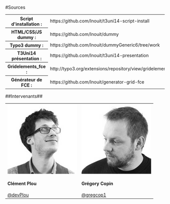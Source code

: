 <!-- .slide: data-breadcrumb="À vous de jouer" -->

#Sources


<table class="sources marginBottom">
  <tr>
    <th>Script d'installation :</th>
    <td>https://github.com/Inouit/t3uni14-script-install</td>
  </tr>
  <tr>
    <th>HTML/CSS/JS dummy :</th>
    <td>https://github.com/Inouit/dummy</td>
  </tr>
  <tr>
    <th>Typo3 dummy :</th>
    <td>https://github.com/Inouit/dummyGeneric6/tree/work</td>
  </tr>
  <tr>
    <th>T3Uni14 présentation :</th>
    <td>https://github.com/Inouit/t3uni14-presentation</td>
  </tr>
  <tr>
    <th>Gridelements_fce :</th>
    <td>http://typo3.org/extensions/repository/view/gridelements_fce</td>
  </tr>
  <tr>
    <th>Générateur de FCE :</th>
    <td>https://github.com/Inouit/generator-grid-fce</td>
  </tr>
</table>

##Intervenants##

<table class="intervenants reveal">
  <tr>
    <td>
      <img src="img/953deb3e9d.jpg" class="photo" alt=""/>
      <h4>Clément Plou</h4>
      <a href="http://twitter.com/devPlou" target="_blank">@devPlou</a>
    </td>
    <td>
      <img src="img/d871d85a8c.jpg" class="photo" alt=""/>
      <h4>Grégory Copin</h4>
      <a href="http://twitter.com/gregcop1" target="_blank">@gregcop1</a>
    </td>
  </tr>
</table>